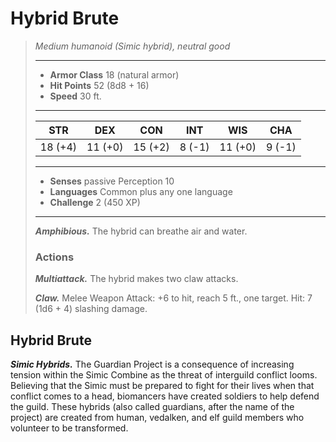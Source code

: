 # Hybrid Brute
>*Medium humanoid (Simic hybrid), neutral good*
>___
>- **Armor Class** 18 (natural armor)
>- **Hit Points** 52 (8d8 + 16)
>- **Speed** 30 ft.
>___
>|STR|DEX|CON|INT|WIS|CHA|
>|:---:|:---:|:---:|:---:|:---:|:---:|
>|18 (+4)|11 (+0)|15 (+2)|8 (-1)|11 (+0)|9 (-1)|
>___
>- **Senses** passive Perception 10
>- **Languages** Common plus any one language
>- **Challenge** 2 (450 XP)
>___
>***Amphibious.*** The hybrid can breathe air and water.  
>
>### Actions
>***Multiattack.*** The hybrid makes two claw attacks.  
>
>***Claw.*** Melee Weapon Attack: +6 to hit, reach 5 ft., one target. Hit: 7 (1d6 + 4) slashing damage.
## Hybrid Brute
***Simic Hybrids.*** The Guardian Project is a consequence of increasing tension within the Simic Combine as the threat of interguild conflict looms. Believing that the Simic must be prepared to fight for their lives when that conflict comes to a head, biomancers have created soldiers to help defend the guild. These hybrids (also called guardians, after the name of the project) are created from human, vedalken, and elf guild members who volunteer to be transformed.